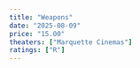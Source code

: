 ```yaml
---
title: "Weapons"
date: "2025-08-09"
price: "15.00"
theaters: ["Marquette Cinemas"]
ratings: ["R"]
---
```

